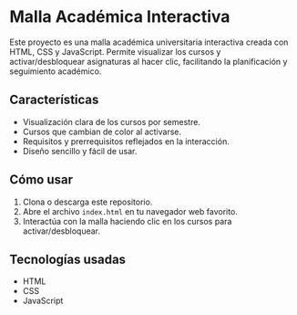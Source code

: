 # Malla Académica Interactiva

Este proyecto es una malla académica universitaria interactiva creada con HTML, CSS y JavaScript. Permite visualizar los cursos y activar/desbloquear asignaturas al hacer clic, facilitando la planificación y seguimiento académico.

## Características

- Visualización clara de los cursos por semestre.
- Cursos que cambian de color al activarse.
- Requisitos y prerrequisitos reflejados en la interacción.
- Diseño sencillo y fácil de usar.

## Cómo usar

1. Clona o descarga este repositorio.
2. Abre el archivo `index.html` en tu navegador web favorito.
3. Interactúa con la malla haciendo clic en los cursos para activar/desbloquear.

## Tecnologías usadas

- HTML
- CSS
- JavaScript



